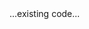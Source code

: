 <!-- Copied from Concept_ Portfolio Project Review_ Introducing Automated Project Review System _ Johannesburg Intranet.html -->

<!DOCTYPE html>
<html lang="en">
  ...existing code...
</html>

